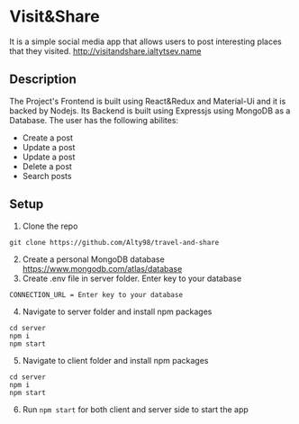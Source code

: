 # Visit&Share

It is a simple social media app that allows users to post interesting places that they visited. http://visitandshare.ialtytsev.name

## Description
The Project's Frontend is built using React&Redux and Material-Ui and it is backed by Nodejs. Its Backend is built using Expressjs using MongoDB as a Database. The user has the following abilites:
* Create a post
* Update a post
* Update a post
* Delete a post
* Search posts

## Setup

1. Clone the repo
```
git clone https://github.com/Alty98/travel-and-share
```
2. Create a personal MongoDB database https://www.mongodb.com/atlas/database
3. Create .env file in server folder. Enter key to your database
```
CONNECTION_URL = Enter key to your database
```
4. Navigate to server folder and install npm packages
```
cd server
npm i
npm start
```
5. Navigate to client folder and install npm packages
```
cd server
npm i
npm start
```
6. Run `npm start` for both client and server side to start the app
